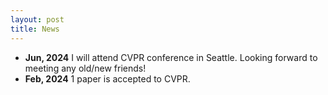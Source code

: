 ```yaml
---
layout: post
title: News
---
```

 - **Jun, 2024** I will attend CVPR conference in Seattle. Looking forward to meeting any old/new friends!
 - **Feb, 2024** 1 paper is accepted to CVPR.

